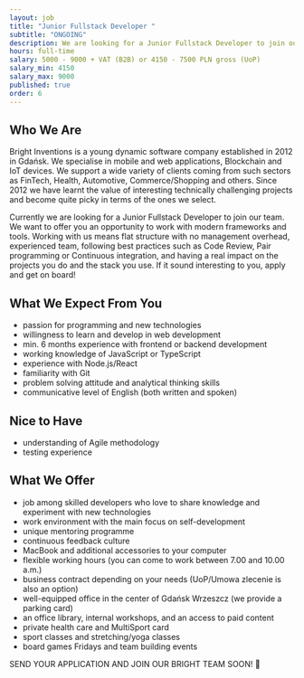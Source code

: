 ```yaml
---
layout: job
title: "Junior Fullstack Developer "
subtitle: "ONGOING"
description: We are looking for a Junior Fullstack Developer to join our team. We want to offer you an opportunity to work with modern frameworks and tools.
hours: full-time
salary: 5000 - 9000 + VAT (B2B) or 4150 - 7500 PLN gross (UoP) 
salary_min: 4150
salary_max: 9000
published: true
order: 6
---
```


## Who We Are

Bright Inventions is a young dynamic software company established in 2012 in Gdańsk. We specialise in mobile and web applications, Blockchain and IoT devices.  We support a wide variety of clients coming from such sectors  as FinTech, Health, Automotive, Commerce/Shopping and others. Since 2012 we have learnt the value of interesting technically challenging projects and become quite picky in terms of the ones we select.

Currently we are looking for a Junior Fullstack Developer to join our team. We want to offer you an opportunity to work with modern frameworks and tools. Working with us means flat structure with no management overhead,  experienced team, following best practices such as Code Review, Pair programming or Continuous integration, and having a real impact on the projects you do and the stack you use.  If it sound interesting to you, apply and get on board!

## What We Expect From You 

* passion for programming and new technologies
* willingness to learn and develop in web development 
* min. 6 months experience with frontend or backend development
* working knowledge of JavaScript or TypeScript 
* experience with Node.js/React
* familiarity with Git 
* problem solving attitude and analytical thinking skills 
* communicative level of English (both written and spoken) 

## Nice to Have

* understanding of Agile methodology 
* testing experience

## What We Offer 

* job among skilled developers who love to share knowledge and experiment with new technologies
* work environment with the main focus on self-development 
* unique mentoring programme
* continuous feedback culture 
* MacBook and additional accessories to your computer 
* flexible working hours (you can come to work between  7.00 and 10.00 a.m.) 
* business contract depending on your needs (UoP/Umowa zlecenie is also an option) 
* well-equipped office in the center of Gdańsk Wrzeszcz (we provide a parking card)
* an office library, internal workshops, and an access to paid content 
* private health care and MultiSport card
* sport classes and stretching/yoga classes 
* board games Fridays and team building events 

SEND YOUR APPLICATION AND JOIN OUR BRIGHT TEAM SOON! 🙂



